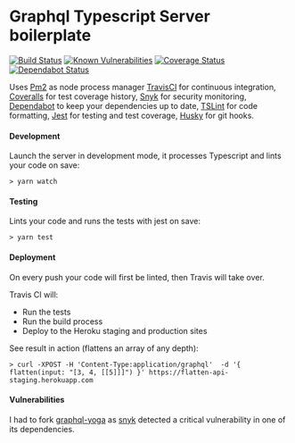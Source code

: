 
# Graphql Typescript Server boilerplate

[![Build Status](https://travis-ci.org/bstenm/graphql-typescript-server-boilerpate.svg?branch=master)](https://travis-ci.org/bstenm/graphql-typescript-server-boilerpate) [![Known Vulnerabilities](https://snyk.io/test/github/bstenm/graphql-typescript-server-boilerpate/badge.svg?targetFile=package.json)](https://snyk.io/test/github/bstenm/graphql-typescript-server-boilerpate?targetFile=package.json) [![Coverage Status](https://coveralls.io/repos/github/bstenm/graphql-typescript-server-boilerpate/badge.svg?branch=master)](https://coveralls.io/github/bstenm/graphql-typescript-server-boilerpate?branch=master) [![Dependabot Status](https://api.dependabot.com/badges/status?host=github&repo=bstenm/graphql-typescript-server-boilerpate)](https://dependabot.com)

Uses [Pm2](http://pm2.keymetrics.io/) as node process manager [TravisCI](https://travis-ci.org/bstenm/graphql-typescript-server-boilerpate) for continuous integration, [Coveralls](https://coveralls.io/github/bstenm/graphql-typescript-server-boilerpate) for test coverage history, [Snyk](https://snyk.io) for security monitoring, [Dependabot](https://github.com/marketplace/dependabot) to keep your dependencies up to date, [TSLint](https://github.com/palantir/tslint) for code formatting, [Jest](https://jestjs.io/) for testing and test coverage, [Husky](https://www.npmjs.com/package/husky) for git hooks.

#### Development

Launch the server in development mode, it processes Typescript and lints your code on save:
```
> yarn watch
```

#### Testing

Lints your code and runs the tests with jest on save:
```
> yarn test
```

#### Deployment

On every push your code will first be linted, then Travis will take over.

Travis CI will:
- Run the tests
- Run the build process
- Deploy to the Heroku staging and production sites

See result in action (flattens an array of any depth):
```
> curl -XPOST -H 'Content-Type:application/graphql'  -d '{ flatten(input: "[3, 4, [[5]]]") }' https://flatten-api-staging.herokuapp.com
```

#### Vulnerabilities

I had to fork [graphql-yoga](https://github.com/prisma/graphql-yoga/) as [snyk](https://www.npmjs.com/package/snyk) detected a critical vulnerability in one of its dependencies.
